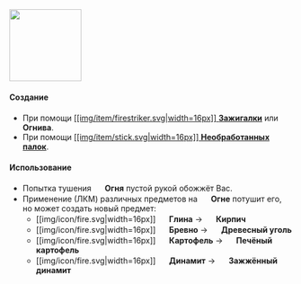 <img src="https://gamepedia.cursecdn.com/minecraft_gamepedia/a/a5/Fire.gif" width="128">

#### Создание
- При помощи [[[img/item/firestriker.svg|width=16px]] **Зажигалки**](https://github.com/SoSeDiK-Universe/Wiki/wiki/Зажигалка) или <img src="https://gamepedia.cursecdn.com/minecraft_gamepedia/7/7e/Flint_and_Steel.png" width="16"> **Огнива**.
- При помощи [[[img/item/stick.svg|width=16px]] **Необработанных палок**](https://github.com/SoSeDiK-Universe/Wiki/wiki/Палки).

#### Использование
- Попытка тушения <img src="https://gamepedia.cursecdn.com/minecraft_gamepedia/a/a5/Fire.gif" width="16"> **Огня** пустой рукой обожжёт Вас.
- Применение (ЛКМ) различных предметов на <img src="https://gamepedia.cursecdn.com/minecraft_gamepedia/a/a5/Fire.gif" width="16"> **Огне** потушит его, но может создать новый предмет:
  - [[img/icon/fire.svg|width=16px]] <img src="https://gamepedia.cursecdn.com/minecraft_gamepedia/4/42/Clay_JE2_BE2.png" width="16"> **Глина** -> <img src="https://gamepedia.cursecdn.com/minecraft_gamepedia/3/32/Brick_JE2_BE2.png" width="16"> **Кирпич**
  - [[img/icon/fire.svg|width=16px]] <img src="https://gamepedia.cursecdn.com/minecraft_gamepedia/c/c5/Oak_Log_Axis_Y_JE5_BE3.png" width="16"> **Бревно** -> <img src="https://gamepedia.cursecdn.com/minecraft_gamepedia/5/5a/Charcoal_JE3_BE3.png" width="16"> **Древесный уголь**
  - [[img/icon/fire.svg|width=16px]] <img src="https://gamepedia.cursecdn.com/minecraft_gamepedia/c/c1/Potato_JE3_BE2.png" width="16"> **Картофель** -> <img src="https://gamepedia.cursecdn.com/minecraft_gamepedia/e/e0/Baked_Potato_JE4_BE2.png" width="16"> **Печёный картофель**
  - [[img/icon/fire.svg|width=16px]] <img src="https://gamepedia.cursecdn.com/minecraft_gamepedia/5/51/TNT_JE2_BE2.png" width="16"> **Динамит** -> <img src="https://gamepedia.cursecdn.com/minecraft_gamepedia/5/51/TNT_JE2_BE2.png" width="16"> **Зажжённый динамит**